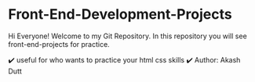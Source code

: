 # Front-End-Development-Projects
Hi Everyone!
Welcome to my Git Repository.
In this repository you will see front-end-projects for practice. 

✔️ useful for who wants to practice your html css skills
✔️ Author: Akash Dutt
